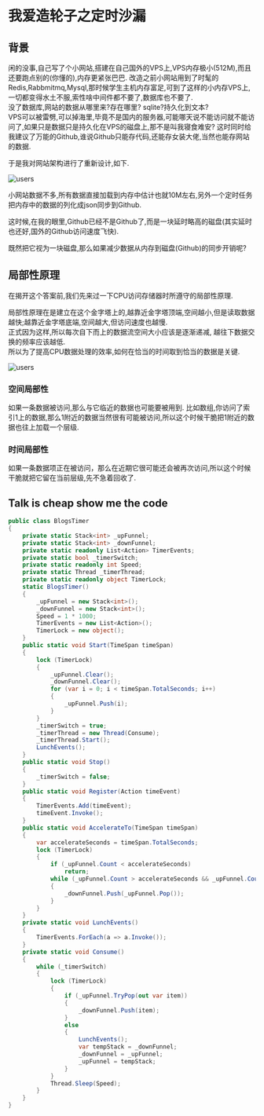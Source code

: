 # 我爱造轮子之定时沙漏

## 背景

闲的没事,自己写了个小网站,搭建在自己国外的VPS上,VPS内存极小(512M),而且还要跑点别的(你懂的),内存更紧张巴巴. 改造之前小网站用到了时髦的Redis,Rabbmitmq,Mysql,那时候学生主机内存富足,可到了这样的小内存VPS上,一切都变得水土不服,索性啥中间件都不要了,数据库也不要了.  
没了数据库,网站的数据从哪里来?存在哪里?  sqlite?持久化到文本?  
VPS可以被雷劈,可以掉海里,毕竟不是国内的服务器,可能哪天说不能访问就不能访问了,如果只是数据只是持久化在VPS的磁盘上,那不是叫我寝食难安?
这时同时给我建议了万能的Github,谁说Github只能存代码,还能存女装大佬,当然也能存网站的数据.

于是我对网站架构进行了重新设计,如下.

![users](https://disk.iblogs.site/pic/iblogs.site/datasync.png)  

小网站数据不多,所有数据直接加载到内存中估计也就10M左右,另外一个定时任务把内存中的数据的列化成json同步到Github.  

这时候,在我的眼里,Github已经不是Github了,而是一块延时略高的磁盘(其实延时也还好,国外的Github访问速度飞快).

既然把它视为一块磁盘,那么如果减少数据从内存到磁盘(Github)的同步开销呢?  

## 局部性原理

在揭开这个答案前,我们先来过一下CPU访问存储器时所遵守的局部性原理.  

局部性原理在是建立在这个金字塔上的,越靠近金字塔顶端,空间越小,但是读取数据越快;越靠近金字塔底端,空间越大,但访问速度也越慢.  
正式因为这样,所以每次自下而上的数据流空间大小应该是逐渐递减, 越往下数据交换的频率应该越低.  
所以为了提高CPU数据处理的效率,如何在恰当的时间取到恰当的数据是关键.  

![users](https://disk.iblogs.site/pic/iblogs.site/memory-hierarchy.png)  

### 空间局部性

如果一条数据被访问,那么与它临近的数据也可能要被用到. 比如数组,你访问了索引1上的数据,那么1附近的数据当然很有可能被访问,所以这个时候干脆把1附近的数据也往上加载一个层级.  

### 时间局部性

如果一条数据项正在被访问，那么在近期它很可能还会被再次访问,所以这个时候干脆就把它留在当前层级,先不急着回收了.    



## Talk is cheap show me the code

``` c#
public class BlogsTimer
{
    private static Stack<int> _upFunnel;
    private static Stack<int> _downFunnel;
    private static readonly List<Action> TimerEvents;
    private static bool _timerSwitch;
    private static readonly int Speed;
    private static Thread _timerThread;
    private static readonly object TimerLock;
    static BlogsTimer()
    {
        _upFunnel = new Stack<int>();
        _downFunnel = new Stack<int>();
        Speed = 1 * 1000;
        TimerEvents = new List<Action>();
        TimerLock = new object();
    }
    public static void Start(TimeSpan timeSpan)
    {
        lock (TimerLock)
        {
            _upFunnel.Clear();
            _downFunnel.Clear();
            for (var i = 0; i < timeSpan.TotalSeconds; i++)
            {
                _upFunnel.Push(i);
            }
        }
        _timerSwitch = true;
        _timerThread = new Thread(Consume);
        _timerThread.Start();
        LunchEvents();
    }
    public static void Stop()
    {
        _timerSwitch = false;
    }
    public static void Register(Action timeEvent)
    {
        TimerEvents.Add(timeEvent);
        timeEvent.Invoke();
    }
    public static void AccelerateTo(TimeSpan timeSpan)
    {
        var accelerateSeconds = timeSpan.TotalSeconds;
        lock (TimerLock)
        {
            if (_upFunnel.Count < accelerateSeconds)
                return;
            while (_upFunnel.Count > accelerateSeconds && _upFunnel.Count > 1)
            {
                _downFunnel.Push(_upFunnel.Pop());
            }
        }
    }
    private static void LunchEvents()
    {
        TimerEvents.ForEach(a => a.Invoke());
    }
    private static void Consume()
    {
        while (_timerSwitch)
        {
            lock (TimerLock)
            {
                if (_upFunnel.TryPop(out var item))
                {
                    _downFunnel.Push(item);
                }
                else
                {
                    LunchEvents();
                    var tempStack = _downFunnel;
                    _downFunnel = _upFunnel;
                    _upFunnel = tempStack;
                }
            }
            Thread.Sleep(Speed);
        }
    }
}

```